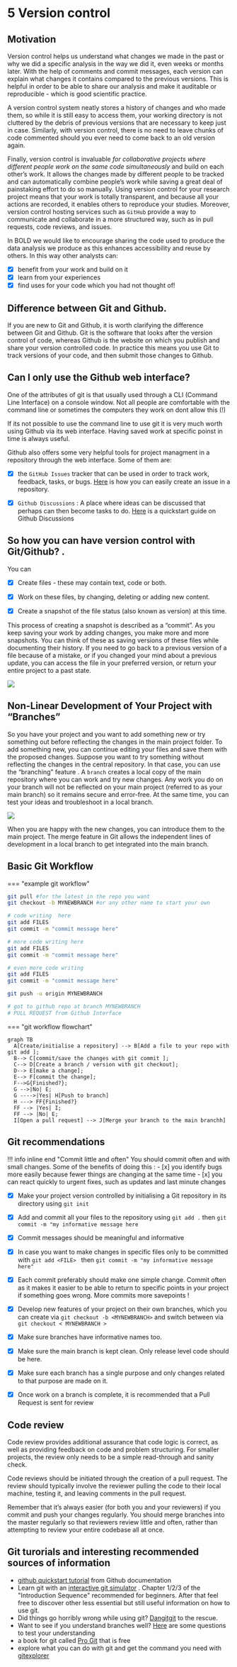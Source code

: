 # 5 Version control



## Motivation

Version control helps us understand what changes we made in the past or why we did a specific analysis in the way we did it, even weeks or months later. With the help of comments and commit messages, each version can explain what changes it contains compared to the previous versions. 
This is helpful in order to be able to share our analysis  and make it auditable or reproducible - which is good scientific practice.

A version control system neatly stores a history of changes and who made them, so while it is still easy to access them, your working directory is not cluttered by the debris of previous versions that are necessary to keep just in case. Similarly, with version control, there is no need to leave chunks of code commented should you ever need to come back to an old version again.

Finally, version control is invaluable *for collaborative projects where different people work on the same code simultaneously* and build on each other’s work. It allows the changes made by different people to be tracked and can automatically combine people’s work while saving a great deal of painstaking effort to do so manually. Using version control for your research project means that your work is totally transparent, and because all your actions are recorded, it enables others to reproduce your studies. Moreover, version control hosting services such as `GitHub` provide a way to communicate and collaborate in a more structured way, such as in pull requests, code reviews, and issues.

In BOLD we would like to encourage sharing the code used to produce the data analysis we produce as this enhances accessibility and reuse by others. In this way other analysts can:

- [x] benefit from your work and build on it
- [x] learn from your experiences
- [x] find uses for your code which you had not thought of!

## Difference between Git and Github. 

If you are new to Git and Github, it is worth clarifying the difference between Git and Github. Git is the software that looks after the version control of code, whereas Github is the website on which you publish and share your version controlled code. In practice this means you use Git to track versions of your code, and then submit those changes to Github.

## Can I only use the Github web interface?

One of the attributes of git is that usually used through a CLI (Command Line Interface) on a console window. Not all people
are comfortable with the command line or sometimes the computers they work on dont allow this (!)

If its not possible to use the command line to use git it is very much worth using Github via its web interface.
Having saved work at specific poinst in time is always useful.

Github also offers some very helpful tools for project managment in a repository through the web interface. Some of them are:

- [x] the `GitHub Issues` tracker that can be used in order to track work, feedback, tasks, or bugs. [Here](https://docs.github.com/en/issues/tracking-your-work-with-issues/creating-an-issue) is how you can easily create an issue in a repository.
      
- [x] `Github Discussions` : A place where ideas can be discussed that perhaps can then become tasks to do. [Here](https://docs.github.com/en/discussions/quickstart) is a quickstart guide on Github Discussions



## So how you can have version control with Git/Github? . 

You can

- [x] Create files - these may contain text, code or both.
- [x] Work on these files, by changing, deleting or adding new content.
- [x] Create a snapshot of the file status (also known as version) at this time.


This process of creating a snapshot is described as a “commit”. As you keep saving your work by adding changes, you make more and more snapshots. You can think of these as saving versions of these files while documenting their history. If you need to go back to a previous version of a file because of a mistake, or if you changed your mind about a previous update, you can access the file in your preferred version, or return your entire project to a past state.

![](https://github.com/mamonu/boldbestpractice/raw/main/docs/img/gitcommits.png)


## Non-Linear Development of Your Project with “Branches”


So you have your project and you want to add something new or try something out before reflecting the changes in the main project folder. To add something new, you can continue editing your files and save them with the proposed changes. Suppose you want to try something without reflecting the changes in the central repository. In that case, you can use the “branching” feature . A `branch` creates a local copy of the main repository where you can work and try new changes. Any work you do on your branch will not be reflected on your main project (referred to as your main branch) so it remains secure and error-free. At the same time, you can test your ideas and troubleshoot in a local branch.

![](https://github.com/mamonu/boldbestpractice/raw/main/docs/img/git-graph.png)

When you are happy with the new changes, you can introduce them to the main project. The merge feature in Git allows the independent lines of development in a local branch to get integrated into the main branch.



## Basic Git Workflow

=== "example git workflow"
``` bash title="example git command sequence"
git pull #for the latest in the repo you want
git checkout -b MYNEWBRANCH #or any other name to start your own

# code writing  here 
git add FILES  
git commit -m "commit message here"

# more code writing here 
git add FILES 
git commit -m "commit message here"

# even more code writing  
git add FILES 
git commit -m "commit message here"

git push -u origin MYNEWBRANCH

# got to github repo at branch MYNEWBRANCH
# PULL REQUEST from Github Interface
```
=== "git workflow flowchart"
``` mermaid
graph TB
  A[Create/initialise a repository] --> B[Add a file to your repo with git add ];
  B--> C[commit/save the changes with git commit ];
  C--> D[Create a branch / version with git checkout];
  D--> E[make a change];
  E--> F[commit the change];
  F-->G{Finished?};
  G -->|No| E;
  G ---->|Yes| H[Push to branch]
  H ---> FF{Finished?}
  FF --> |Yes| I;
  FF --> |No| E;
  I[Open a pull request] --> J[Merge your branch to the main branchh]
```

## Git recommendations


!!! info inline end "Commit little and often"
    You should commit often and with small changes. Some of the benefits of doing this :
    - [x] you identify bugs more easily because fewer things are changing at the same time
    - [x] you can react quickly to urgent fixes, such as updates and last minute changes


- [x] Make your project version controlled by initialising a Git repository in its directory using `git init` 
- [x] Add and commit all your files to the repository using `git add .` then `git commit -m "my informative message here` 
- [x] Commit messages should be meaningful and informative
- [x] In case you want to  make changes in specific files only to be committed with `git add <FILE> ` then `git commit -m "my informative message here"` 
- [x] Each commit preferably should make one simple change. Commit often as it makes it easier to be able to return to specific points in your project if something goes wrong. More commits more savepoints !
- [x] Develop new features of your project on their own branches, which you can create via `git checkout -b <MYNEWBRANCH>` and switch between via `git checkout < MYNEWBRANCH >` 
- [x] Make sure branches have informative names too. 
- [x] Make sure the main branch is kept clean. Only release level code should be here.
- [x] Make sure each branch has a single purpose and only changes related to that purpose are made on it.  
- [x] Once work on a branch  is complete, it is recommended that a Pull Request is sent for review 



## Code review

Code review provides additional assurance that code logic is correct, as well as providing feedback on code and problem structuring. For smaller projects, the review only needs to be a simple read-through and sanity check.

Code reviews should be initiated through the creation of a pull request. The review should typically involve the reviewer pulling the code to their local machine, testing it, and leaving comments in the pull request.

Remember that it’s always easier (for both you and your reviewers) if you commit and push your changes regularly. You should merge branches into the master regularly so that reviewers review little and often, rather than attempting to review your entire codebase all at once.










## Git turorials and interesting recommended sources of information


- [github quickstart tutorial](https://docs.github.com/en/get-started/quickstart/hello-world) from Github documentation
- Learn git with an [interactive git simulator](https://learngitbranching.js.org/) . Chapter 1/2/3 of the "Introduction Sequence" recommended for beginners. After that feel free to discover other less essential but still useful information on how to use git. 
- Did things go horribly wrong while using git? [Dangitgit](https://dangitgit.com/en) to the rescue.
- Want to see if you understand branches well? [Here](https://questions.wizardzines.com/git-branches.html) are some questions to test your understanding
- a book for git called [Pro Git](https://git-scm.com/book/en/v2) that is free
- explore what you can do with git and get the command you need with [gitexplorer](https://gitexplorer.com/)


